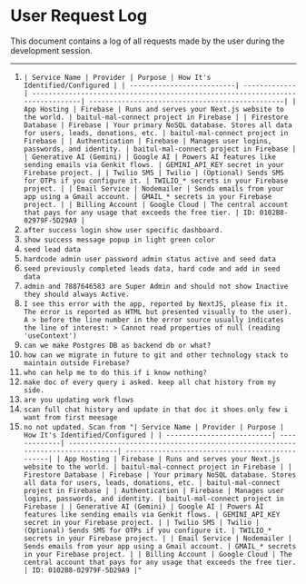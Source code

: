 # User Request Log

This document contains a log of all requests made by the user during the development session.

---

1.  `| Service Name | Provider | Purpose | How It's Identified/Configured | | --------------------------| -------------| -------------------------------------------------------------------------------| ------------------------------------------------| | App Hosting | Firebase | Runs and serves your Next.js website to the world. | baitul-mal-connect project in Firebase | | Firestore Database | Firebase | Your primary NoSQL database. Stores all data for users, leads, donations, etc. | baitul-mal-connect project in Firebase | | Authentication | Firebase | Manages user logins, passwords, and identity. | baitul-mal-connect project in Firebase | | Generative AI (Gemini) | Google AI | Powers AI features like sending emails via Genkit flows. | GEMINI_API_KEY secret in your Firebase project. | | Twilio SMS | Twilio | (Optional) Sends SMS for OTPs if you configure it. | TWILIO_* secrets in your Firebase project. | | Email Service | Nodemailer | Sends emails from your app using a Gmail account. | GMAIL_* secrets in your Firebase project. | | Billing Account | Google Cloud | The central account that pays for any usage that exceeds the free tier. | ID: 0102B8-02979F-5D29A9 |`
2.  `after success login show user specific dashboard.`
3.  `show success message popup in light green color`
4.  `seed lead data`
5.  `hardcode admin user password admin status active and seed data`
6.  `seed previously completed leads data, hard code and add in seed data`
7.  `admin and 7887646583 are Super Admin and should not show Inactive they should always Active.`
8.  `I see this error with the app, reported by NextJS, please fix it. The error is reported as HTML but presented visually to the user). A > before the line number in the error source usually indicates the line of interest: > Cannot read properties of null (reading 'useContext')`
9.  `can we make Postgres DB as backend db or what?`
10. `how can we migrate in future to git and other technology stack to maintain outside Firebase?`
11. `who can help me to do this if i know nothing?`
12. `make doc of every query i asked. keep all chat history from my side.`
13. `are you updating work flows`
14. `scan full chat history and update in that doc it shoes only few i want from first meesage`
15.  `no not updated. Scan from "| Service Name | Provider | Purpose | How It's Identified/Configured | | --------------------------| -------------| -------------------------------------------------------------------------------| ------------------------------------------------| | App Hosting | Firebase | Runs and serves your Next.js website to the world. | baitul-mal-connect project in Firebase | | Firestore Database | Firebase | Your primary NoSQL database. Stores all data for users, leads, donations, etc. | baitul-mal-connect project in Firebase | | Authentication | Firebase | Manages user logins, passwords, and identity. | baitul-mal-connect project in Firebase | | Generative AI (Gemini) | Google AI | Powers AI features like sending emails via Genkit flows. | GEMINI_API_KEY secret in your Firebase project. | | Twilio SMS | Twilio | (Optional) Sends SMS for OTPs if you configure it. | TWILIO_* secrets in your Firebase project. | | Email Service | Nodemailer | Sends emails from your app using a Gmail account. | GMAIL_* secrets in your Firebase project. | | Billing Account | Google Cloud | The central account that pays for any usage that exceeds the free tier. | ID: 0102B8-02979F-5D29A9 |"`
